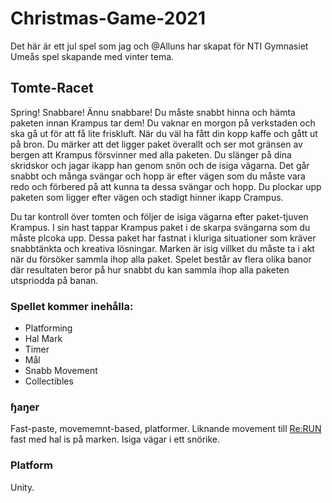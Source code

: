 # Christmas-Game-2021
Det här är ett jul spel som jag och @Alluns har skapat för NTI Gymnasiet Umeås spel skapande med vinter tema. 

## Tomte-Racet

Spring! Snabbare! Ännu snabbare! Du måste snabbt hinna och hämta paketen innan Krampus tar dem! Du vaknar en morgon på verkstaden och ska gå ut för att få lite friskluft. När du väl ha fått din kopp kaffe och gått ut på bron. Du märker att det ligger paket överallt och ser mot gränsen av bergen att Krampus försvinner med alla paketen. Du slänger på dina skridskor och jagar ikapp han genom snön och de isiga vägarna. Det går snabbt och många svängar och hopp är efter vägen som du måste vara redo och förbered på att kunna ta dessa svängar och hopp. Du plockar upp paketen som ligger efter vägen och stadigt hinner ikapp Crampus.


Du tar kontroll över tomten och följer de isiga vägarna efter paket-tjuven Krampus. I sin hast tappar Krampus paket i de skarpa svängarna som du måste plcoka upp. Dessa paket har fastnat i kluriga situationer som kräver snabbtänkta och kreativa lösningar. Marken är isig villket du måste ta i akt när du försöker sammla ihop alla paket. Spelet består av flera olika banor där resultaten beror på hur snabbt du kan sammla ihop alla paketen utspriodda på banan.


### Spellet kommer inehålla:
- Platforming
- Hal Mark
- Timer
- Mål
- Snabb Movement
- Collectibles

### ɧaŋer

Fast-paste, movememnt-based, platformer.
Liknande movement till [Re:RUN](https://danidev.itch.io/rerun) fast med hal is på marken.
Isiga vägar i ett snörike.

### Platform

Unity.


